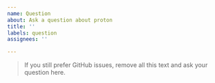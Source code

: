 ```yaml
---
name: Question
about: Ask a question about proton
title: ''
labels: question
assignees: ''

---
```


> If you still prefer GitHub issues, remove all this text and ask your question here.
